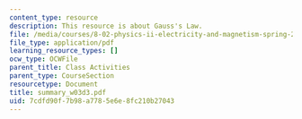 ```yaml
---
content_type: resource
description: This resource is about Gauss's Law.
file: /media/courses/8-02-physics-ii-electricity-and-magnetism-spring-2007/7cdfd90f7b98a7785e6e8fc210b27043_summary_w03d3.pdf
file_type: application/pdf
learning_resource_types: []
ocw_type: OCWFile
parent_title: Class Activities
parent_type: CourseSection
resourcetype: Document
title: summary_w03d3.pdf
uid: 7cdfd90f-7b98-a778-5e6e-8fc210b27043
---
```


